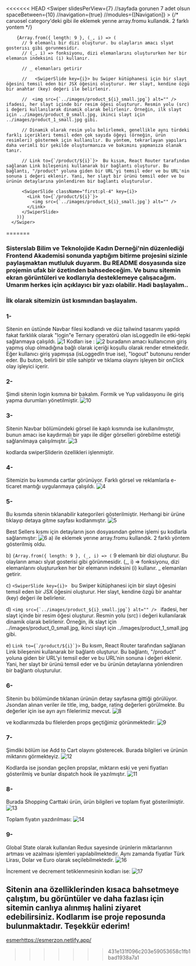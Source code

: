 <<<<<<< HEAD
<Swiper
        slidesPerView={7} //sayfada gorunen 7 adet olsun
        spaceBetween={10}
        //navigation={true}
        //modules={[Navigation]}
      >
        {/* caruosel category'deki gibi <SwiperSlide>ile eklemek yerıne array.fromu kullandık. 2 farklı yontem */}

        {Array.from({ length: 9 }, (_, i) => (
          // 9 elemanlı bir dizi oluşturur. bu olayların amacı slyat gosterısı gibi gorunmesidir.
          // (_, i) => fonksiyonu, dizi elemanlarını oluştururken her bir elemanın indeksini (i) kullanır.

          // _ elemanları getirir

          //   <SwiperSlide key={i}> bu Swiper kütüphanesi için bir slayt öğesini temsil eden bir JSX öğesini oluşturur. Her slayt, kendine özgü bir anahtar (key) değeri ile belirlenir.

          //  <img src={`../images/product_${i}_small.jpg`} alt="" /> ifadesi, her slayt içinde bir resim öğesi oluşturur. Resmin yolu (src) i değeri kullanılarak dinamik olarak belirlenir. Örneğin, ilk slayt için ../images/product_0_small.jpg, ikinci slayt için ../images/product_1_small.jpg gibi.

          // Dinamik olarak resim yolu belirlemek, genellikle aynı türdeki farklı içerikleri temsil eden çok sayıda öğeyi (örneğin, ürün resimleri) göstermek için kullanılır. Bu yöntem, tekrarlayan yapıları daha verimli bir şekilde oluşturmanıza ve bakımını yapmanıza olanak tanır.

          // Link to={`/product/${i}`}>  Bu kısım, React Router tarafından sağlanan Link bileşenini kullanarak bir bağlantı oluşturur. Bu bağlantı, "/product" yoluna giden bir URL'yi temsil eder ve bu URL'nin sonuna i değeri eklenir. Yani, her slayt bir ürünü temsil eder ve bu ürünün detaylarına yönlendiren bir bağlantı oluşturulur.

          <SwiperSlide className="first:pl-4" key={i}>
            <Link to={`/product/${i}`}>
              <img src={`../images/product_${i}_small.jpg`} alt="" />
            </Link>
          </SwiperSlide>
        ))}
      </Swiper>
=======
### Sisterslab Bilim ve Teknolojide Kadın Derneği'nin düzenlediği Frontend Akademisi sonunda yaptığım bitirme projesini sizinle paylaşmaktan mutluluk duyarım. Bu README dosyasında size projemin ufak bir özetinden bahsedeceğim. Ve bunu sitemin ekran görüntüleri ve kodlarıyla desteklemeye çalışacağım. Umarım herkes için açıklayıcı bir yazı olabilir. Hadi başlayalım..


### İlk olarak sitemizin üst kısmından başlayalım.

### 1-
Sitenin en üstünde Navbar filesi kodlandı ve düz tailwind tasarımı yapıldı fakat farklılık olarak "login"e Ternary operatörü olan isLoggedIn ile etki-tepki sağlanmaya çalışıldı.
![1](https://github.com/nidaesmer/bitirme-sisterslab/assets/77460814/7265c94c-1c41-41ba-9d0f-9e13bd39a1c8)
 Kodları ise :
![2](https://github.com/nidaesmer/bitirme-sisterslab/assets/77460814/4be1dcad-fefe-4688-a018-2ef84b129bec)
buradanın amacı kullanıcının giriş yapmış olup olmadığına bağlı olarak içeriği koşullu olarak render etmektedir.
Eğer kullanıcı giriş yapmışsa (isLoggedIn true ise), "logout" butonunu render eder. Bu buton, belirli bir stile sahiptir ve tıklama olayını işleyen bir onClick olay işleyici içerir. 


### 2-
Şimdi sitenin login kısmına bir bakalım. Formik ve Yup validasyonu ile giriş yapma durumları yönetilmiştir.
![10](https://github.com/nidaesmer/bitirme-sisterslab/assets/77460814/4b097f32-14b4-484f-8e42-011c1cba9909)


### 3-
Sitenin Navbar bölümündeki görsel ile kaplı kısmında ise <SwiperSlider/> kullanılmıştır, bunun amacı ise kaydırmalı bir yapı ile diğer görselleri görebilme estetiği sağlanılmaya çalışılmıştır.
![3](https://github.com/nidaesmer/bitirme-sisterslab/assets/77460814/98581d07-573e-4f34-a9e3-755878cdd31f)

kodlarda swiperSliderin özellikleri işlenmiştir.



### 4-
Sitemizin bu kısmında cartlar görünüyor. Farklı görsel ve reklamlarla e-ticaret mantığı uygulanmaya çalışıldı.
![4](https://github.com/nidaesmer/bitirme-sisterslab/assets/77460814/efcf53ca-ba16-4919-8a37-08f3bd214267)


### 5-
Bu kısımda sitenin tıklanabilir kategorileri gösterilmiştir. Herhangi bir ürüne tıklayıp detaya gitme sayfası kodlanmıştır.
![5](https://github.com/nidaesmer/bitirme-sisterslab/assets/77460814/393a89c5-b39e-4647-bba7-876c3c8c76cb)

Best Sellers kısmı için detayların json dosyasından gelme işlemi şu kodlarla sağlanmıştır:
![6](https://github.com/nidaesmer/bitirme-sisterslab/assets/77460814/66f79245-18a1-4db0-859c-57add689e3be)
a) <SwiperSlide> ile eklemek yerıne array.fromu kullandık. 2 farklı yöntem gösterilmiş oldu.

b)   ```{Array.from({ length: 9 }, (_, i) => (```
   9 elemanlı bir dizi oluşturur. Bu olayların amacı slyat gosterisi gibi görünmesidir.
   (_, i) => fonksiyonu, dizi elemanlarını oluştururken her bir elemanın indeksini (i) kullanır.
    _ elemanları getirir.
    
c) ```<SwiperSlide key={i}> ```
bu Swiper kütüphanesi için bir slayt öğesini temsil eden bir JSX öğesini oluşturur. Her slayt, kendine özgü bir anahtar (key) değeri ile belirlenir.

d) ```<img src={`../images/product_${i}_small.jpg`} alt="" /> ```
ifadesi, her slayt içinde bir resim öğesi oluşturur. Resmin yolu (src) i değeri kullanılarak dinamik olarak belirlenir. Örneğin, ilk slayt için ../images/product_0_small.jpg, ikinci slayt için ../images/product_1_small.jpg gibi.

e) ```Link to={`/product/${i}`}>```
Bu kısım, React Router tarafından sağlanan Link bileşenini kullanarak bir bağlantı oluşturur. Bu bağlantı, "/product" yoluna giden bir URL'yi temsil eder ve bu URL'nin sonuna i değeri eklenir. Yani, her slayt bir ürünü temsil eder ve bu ürünün detaylarına yönlendiren bir bağlantı oluşturulur.

### 6-
Sitenin bu bölümünde tıklanan ürünün detay sayfasına gittiği görülüyor. Jsondan alınan veriler ile title, img, badge, rating değerleri görülmekte. Bu değerler için ise ayrı ayrı filelerimiz mevcut.
![8](https://github.com/nidaesmer/bitirme-sisterslab/assets/77460814/c899936a-3d52-427b-83e9-e617da734165)

ve kodlarımızda bu filelerden props geçtiğimiz görünmektedir:
![9](https://github.com/nidaesmer/bitirme-sisterslab/assets/77460814/1022ed67-f524-4c06-9d2a-2b459aa0da20)


### 7- 
Şimdiki bölüm ise Add to Cart olayını gösterecek. Burada bilgileri ve ürünün miktarını görmekteyiz.
![12](https://github.com/nidaesmer/bitirme-sisterslab/assets/77460814/73bc3857-f3a8-4350-aa77-964751672e23)

Kodlarda ise jsondan geçilen propslar, miktarın eski ve yeni fiyatları gösterilmiş ve bunlar dispatch hook ile yazılmıştır.
![11](https://github.com/nidaesmer/bitirme-sisterslab/assets/77460814/ced969a3-48b8-4435-8a43-f25646b23b3b)


### 8-
Burada Shopping Carttaki ürün, ürün bilgileri ve toplam fiyat gösterilmiştir.
![13](https://github.com/nidaesmer/bitirme-sisterslab/assets/77460814/a010e29b-2ff4-4f0a-bd85-a746ac90cb33)

Toplam fiyatın yazdırılması:
![14](https://github.com/nidaesmer/bitirme-sisterslab/assets/77460814/cbce011f-cf98-44b1-836d-4ae5b8d11fd4)


### 9- 
Global State olarak kullanılan Redux sayesinde ürünlerin miktarlarının artması ve azalması işlemleri yapılabilmektedir. Aynı zamanda fiyatlar Türk Lirası, Dolar ve Euro olarak seçilebilmektedir.
![16](https://github.com/nidaesmer/bitirme-sisterslab/assets/77460814/19e7478f-1ee6-4eb2-8846-b5bc23798e30)

İncrement ve decrement tetiklenmesinin kodları ise:
![17](https://github.com/nidaesmer/bitirme-sisterslab/assets/77460814/6d5d26f6-e745-49fa-93ba-9749a7bf9d24)


## Sitenin ana özelliklerinden kısaca bahsetmeye çalıştım, bu görüntüler ve daha fazlası için sitemin canlıya alınmış halini ziyaret edebilirsiniz. Kodlarım ise proje reposunda bulunmaktadır. Teşekkür ederim!
[esmer](https://esmerzon.netlify.app/)https://esmerzon.netlify.app/




>>>>>>> 431e131f096c203e59053658c1fb1bad1938a7a1
